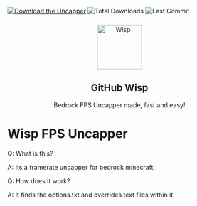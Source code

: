 [![Download the Uncapper](https://img.shields.io/badge/download-uncapper-brightgreen?style=for-the-badge "Download")]( "Download")
![Total Downloads](https://img.shields.io/github/downloads/PringleCPP/Wisp-FPS-Uncapper/total?style=for-the-badge)
![Last Commit](https://img.shields.io/github/last-commit/PringleCPP/Wisp-FPS-Uncapper?style=for-the-badge)

### 

<p align="center">
 <img width="100px" src="https://cdn.discordapp.com/attachments/850527489075970108/850758143524732938/Wisp_Logo.png" align="center" alt="Wisp" />
 <h2 align="center">GitHub Wisp</h2>
 <p align="center">Bedrock FPS Uncapper made, fast and easy!</p>
</p>

# Wisp FPS Uncapper

Q: What is this?

A: Its a framerate uncapper for bedrock minecraft.

Q: How does it work?

A: It finds the options.txt and overrides text files within it.
